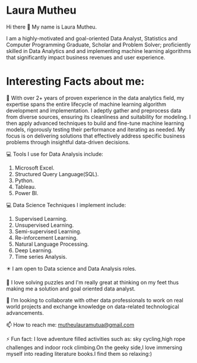 # Laura Mutheu
Hi there 👋 My name is Laura Mutheu.

I am a highly-motivated and goal-oriented Data Analyst, Statistics and Computer Programming Graduate, Scholar and Problem Solver; proficiently skilled in Data Analytics and and implementing machine learning algorithms that significantly impact business revenues and user experience.


# **Interesting Facts about me:** 

🔭 With over 2+ years of proven experience in the data analytics field, my expertise spans the entire lifecycle of machine learning algorithm development and implementation. I adeptly gather and preprocess data from diverse sources, ensuring its cleanliness and suitability for modeling. I then apply advanced techniques to build and fine-tune machine learning models, rigorously testing their performance and iterating as needed. My focus is on delivering solutions that effectively address specific business problems through insightful data-driven decisions.

💻 Tools I use for Data Analysis include:

1. Microsoft Excel.
2. Structured Query Language(SQL).
3. Python.
4. Tableau.
5. Power BI.

💻 Data Science Techniques I implement include:

1. Supervised Learning.
2. Unsupervised Learning.
3. Semi-supervised Learning.
4. Re-inforcement Learning.
5. Natural Language Processing.
6. Deep Learning.
7. Time series Analysis.
   

✴️ I am open to Data science and Data Analysis roles.

🌱 I love solving puzzles and I'm really great at thinking on my feet thus making me a solution and goal oriented data analyst.

👯 I’m looking to collaborate with other data professionals to work on real world projects and exchange knowledge on data-related technological advancements.

📫 How to reach me: mutheulauramutua@gmail.com

⚡ Fun fact: I love adventure filled activities such as: sky cycling,high rope challenges and indoor rock climbing.On the geeky side,I love immersing myself into  reading literature books.I find them so relaxing:)

